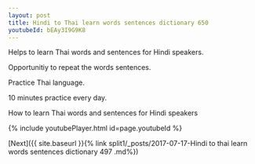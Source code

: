 ```yaml
---
layout: post
title: Hindi to Thai learn words sentences dictionary 650 
youtubeId: bEAy3I9G9K8
---
```

 
 
Helps to learn Thai words and sentences for Hindi speakers.

Opportunitiy to repeat the words sentences. 

Practice Thai language. 
 
10 minutes practice every day. 
 
How to learn Thai words and sentences for Hindi speakers 
 
{% include youtubePlayer.html id=page.youtubeId %}
 
 
[Next]({{ site.baseurl }}{% link  split1/_posts/2017-07-17-Hindi to thai learn words sentences dictionary 497 .md%})
 
